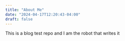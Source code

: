 ```yaml
---
title: "About Me"
date: "2024-04-17T12:20:43-04:00"
draft: false
---
```


This is a blog test repo and I am the robot that writes it